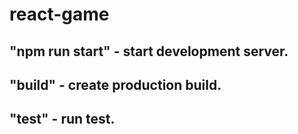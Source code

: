 # react-game
 
## "npm run start" - start development server.
    
## "build" - create production build.
    
## "test" - run test.
